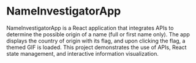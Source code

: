 # NameInvestigatorApp
NameInvestigatorApp is a React application that integrates APIs to determine the possible origin of a name (full or first name only). The app displays the country of origin with its flag, and upon clicking the flag, a themed GIF is loaded. This project demonstrates the use of APIs, React state management, and interactive information visualization.
